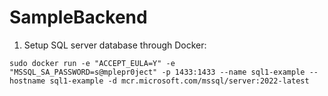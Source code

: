 # SampleBackend


1. Setup SQL server database through Docker:
```
sudo docker run -e "ACCEPT_EULA=Y" -e "MSSQL_SA_PASSWORD=s@mplepr0ject" -p 1433:1433 --name sql1-example --hostname sql1-example -d mcr.microsoft.com/mssql/server:2022-latest
```